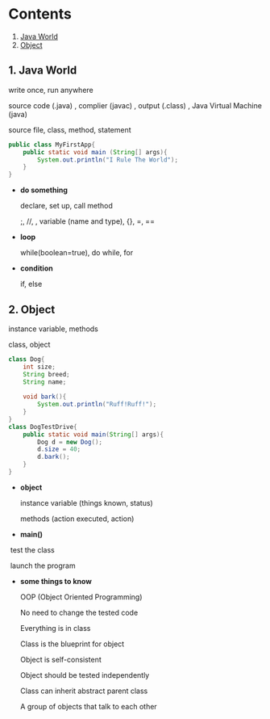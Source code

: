 # Contents

1. [Java World](#1)
2. [Object](#2)

<a id="1"></a>

## 1. Java World

write once, run anywhere

source code (.java) , complier (javac) , output (.class) , Java Virtual Machine (java) 

source file, class, method, statement

```java
public class MyFirstApp{
    public static void main (String[] args){
        System.out.println("I Rule The World");
    }
}
```

- **do something**

	declare, set up, call method

	;, //,  , variable (name and type), {}, =, ==

- **loop**

	while(boolean=true), do while, for

- **condition**

	if, else
	

<a id="2"></a>

## 2. Object

instance variable, methods

class, object

```java
class Dog{
    int size;
    String breed;
    String name;
    
    void bark(){
        System.out.println("Ruff!Ruff!");
    }
}
class DogTestDrive{
    public static void main(String[] args){
        Dog d = new Dog();
        d.size = 40;
        d.bark();
    }
}
```

- **object**

  instance variable (things known, status)

  methods (action executed, action)

- **main()**

​		test the class

​		launch the program

- **some things to know**

  OOP (Object Oriented Programming) 

  No need to change the tested code

  Everything is in class

  Class is the blueprint for object

  Object is self-consistent

  Object should be tested independently

  Class can inherit abstract parent class

  A group of objects that talk to each other

  

  
